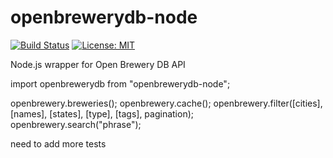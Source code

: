 # openbrewerydb-node
[![Build Status](https://travis-ci.org/myamout/openbrewerydb-node.svg?branch=master)](https://travis-ci.org/myamout/openbrewerydb-node)
[![License: MIT](https://img.shields.io/badge/License-MIT-yellow.svg)](https://opensource.org/licenses/MIT)

Node.js wrapper for Open Brewery DB API

import openbrewerydb from "openbrewerydb-node";

openbrewery.breweries();
openbrewery.cache();
openbrewery.filter([cities], [names], [states], [type], [tags], pagination);
openbrewery.search("phrase");

need to add more tests
